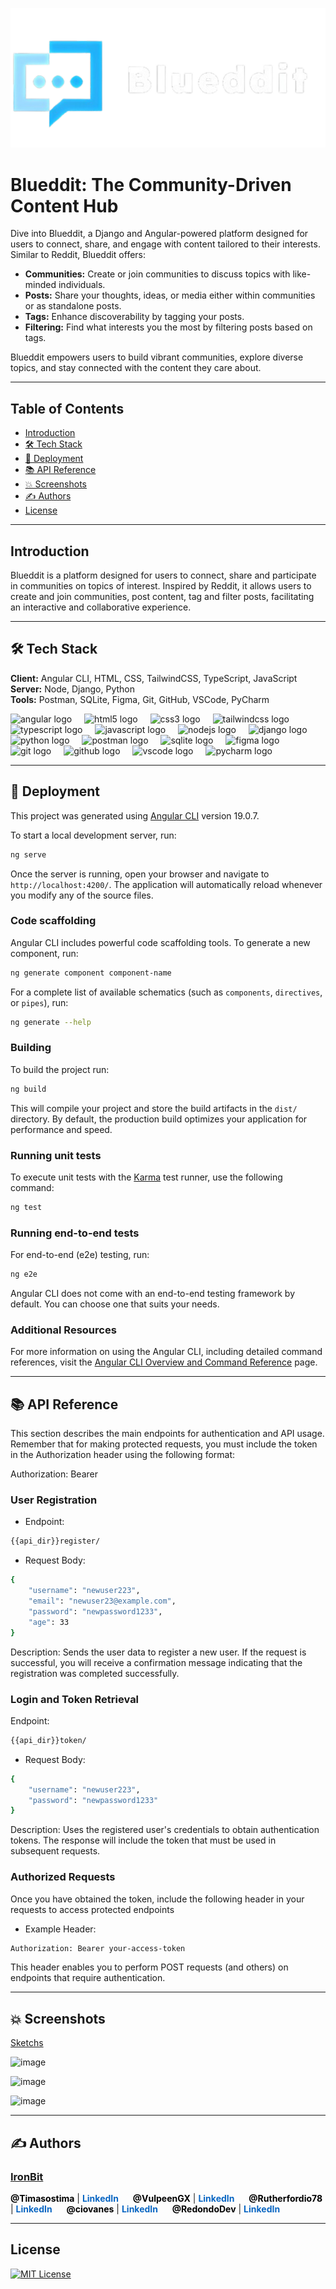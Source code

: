 ![Logo](https://github.com/iron-bit/djangular-frontend/blob/main/public/assets/logo_footer.png)

# Blueddit: The Community-Driven Content Hub

Dive into Blueddit, a Django and Angular-powered platform designed for users to connect, share, and engage with content tailored to their interests. Similar to Reddit, Blueddit offers:

- **Communities:** Create or join communities to discuss topics with like-minded individuals.
- **Posts:** Share your thoughts, ideas, or media either within communities or as standalone posts.
- **Tags:** Enhance discoverability by tagging your posts.
- **Filtering:** Find what interests you the most by filtering posts based on tags.

Blueddit empowers users to build vibrant communities, explore diverse topics, and stay connected with the content they care about.

---

## Table of Contents

- [Introduction](#introduction)
- [🛠 Tech Stack](#-tech-stack)
- [🚀 Deployment](#-deployment)
- [📚 API Reference](#-api-reference)
- [💥 Screenshots](#-screenshots)
- [✍️ Authors](#authors)
- [License](#license)

---

## Introduction

Blueddit is a platform designed for users to connect, share and participate in communities on topics of interest. Inspired by Reddit, it allows users to create and join communities, post content, tag and filter posts, facilitating an interactive and collaborative experience.

---

## 🛠 Tech Stack

**Client:** Angular CLI, HTML, CSS, TailwindCSS, TypeScript, JavaScript  
**Server:** Node, Django, Python  
**Tools:** Postman, SQLite, Figma, Git, GitHub, VSCode, PyCharm

<div align="left">
  <img src="https://cdn.jsdelivr.net/gh/devicons/devicon/icons/angularjs/angularjs-original.svg" height="30" alt="angular logo"  />
  <img width="12" />
  <img src="https://cdn.jsdelivr.net/gh/devicons/devicon/icons/html5/html5-original.svg" height="40" alt="html5 logo"  />
  <img width="12" />
  <img src="https://cdn.jsdelivr.net/gh/devicons/devicon/icons/css3/css3-original.svg" height="40" alt="css3 logo"  />
  <img width="12" />
  <img src="https://cdn.jsdelivr.net/gh/devicons/devicon/icons/tailwindcss/tailwindcss-original.svg" height="40" alt="tailwindcss logo"  />
  <img width="12" />
  <img src="https://cdn.jsdelivr.net/gh/devicons/devicon/icons/typescript/typescript-original.svg" height="40" alt="typescript logo"  />
  <img width="12" />
  <img src="https://cdn.jsdelivr.net/gh/devicons/devicon/icons/javascript/javascript-original.svg" height="40" alt="javascript logo"  />
  <img width="12" />
  <img src="https://cdn.jsdelivr.net/gh/devicons/devicon/icons/nodejs/nodejs-original.svg" height="40" alt="nodejs logo"  />
  <img width="12" />
  <img src="https://cdn.jsdelivr.net/gh/devicons/devicon/icons/django/django-plain.svg" height="40" alt="django logo"  />
  <img width="12" />
  <img src="https://cdn.jsdelivr.net/gh/devicons/devicon/icons/python/python-original.svg" height="40" alt="python logo"  />
  <img width="12" />
  <img src="https://cdn.jsdelivr.net/gh/devicons/devicon/icons/postman/postman-original.svg" height="40" alt="postman logo"  />
  <img width="12" />
  <img src="https://cdn.jsdelivr.net/gh/devicons/devicon/icons/sqlite/sqlite-original.svg" height="40" alt="sqlite logo"  />
  <img width="12" />
  <img src="https://cdn.jsdelivr.net/gh/devicons/devicon/icons/figma/figma-original.svg" height="40" alt="figma logo"  />
  <img width="12" />
  <img src="https://cdn.jsdelivr.net/gh/devicons/devicon/icons/git/git-original.svg" height="40" alt="git logo"  />
  <img width="12" />
  <img src="https://cdn.jsdelivr.net/gh/devicons/devicon/icons/github/github-original.svg" height="40" alt="github logo"  />
  <img width="12" />
  <img src="https://cdn.jsdelivr.net/gh/devicons/devicon/icons/vscode/vscode-original.svg" height="40" alt="vscode logo"  />
  <img width="12" />
  <img src="https://cdn.jsdelivr.net/gh/devicons/devicon/icons/pycharm/pycharm-original.svg" height="40" alt="pycharm logo"  />
</div>

---

## 🚀 Deployment

This project was generated using [Angular CLI](https://github.com/angular/angular-cli) version 19.0.7.

To start a local development server, run:

```bash
ng serve
```

Once the server is running, open your browser and navigate to `http://localhost:4200/`. The application will automatically reload whenever you modify any of the source files.

### Code scaffolding

Angular CLI includes powerful code scaffolding tools. To generate a new component, run:

```bash
ng generate component component-name
```

For a complete list of available schematics (such as `components`, `directives`, or `pipes`), run:

```bash
ng generate --help
```

### Building

To build the project run:

```bash
ng build
```

This will compile your project and store the build artifacts in the `dist/` directory. By default, the production build optimizes your application for performance and speed.

### Running unit tests

To execute unit tests with the [Karma](https://karma-runner.github.io) test runner, use the following command:

```bash
ng test
```

### Running end-to-end tests

For end-to-end (e2e) testing, run:

```bash
ng e2e
```

Angular CLI does not come with an end-to-end testing framework by default. You can choose one that suits your needs.

### Additional Resources

For more information on using the Angular CLI, including detailed command references, visit the [Angular CLI Overview and Command Reference](https://angular.dev/tools/cli) page.

---

## 📚 API Reference

This section describes the main endpoints for authentication and API usage.  
Remember that for making protected requests, you must include the token in the Authorization header using the following format:

Authorization: Bearer <your-access-token>

### User Registration
- Endpoint:
```bash
{{api_dir}}register/
```
- Request Body:
```bash
{
    "username": "newuser223",
    "email": "newuser23@example.com",
    "password": "newpassword1233",
    "age": 33
}
```
Description:
Sends the user data to register a new user. If the request is successful, you will receive a confirmation message indicating that the registration was completed successfully.

### Login and Token Retrieval
Endpoint:
```bash
{{api_dir}}token/
```
- Request Body:
```bash
{
    "username": "newuser223",
    "password": "newpassword1233"
}
```
Description:
Uses the registered user's credentials to obtain authentication tokens. The response will include the token that must be used in subsequent requests.


### Authorized Requests
Once you have obtained the token, include the following header in your requests to access protected endpoints

- Example Header:
```bash
Authorization: Bearer your-access-token
```
This header enables you to perform POST requests (and others) on endpoints that require authentication.

---

## 💥 Screenshots
[Sketchs](https://www.figma.com/design/pCDxEVIjtu6eDOV7LWddUT/Djangular?node-id=662-2&t=bzEkyY1lCI01xzqG-1)

![image](https://github.com/user-attachments/assets/1517709f-0cbd-4f77-a767-c597372f1295)

![image](https://github.com/user-attachments/assets/69243f29-b274-45ea-b80c-96b80ee7cfd5)

![image](https://github.com/user-attachments/assets/54ede664-c6c8-4a7e-ae68-9480841ae577)



---

## ✍️ Authors

### [IronBit](https://github.com/iron-bit)

<div align="left">
  <a href="https://github.com/Timasostima" style="color: black; font-weight: bold; text-decoration: none;">@Timasostima</a> |
  <a href="https://www.linkedin.com/in/tymur-kulivar-shymanskyi/" style="color: #0A66C2; font-weight: bold; text-decoration: none;">LinkedIn</a>
  <img width="15" />
  <a href="https://github.com/VulpeenGX" style="color: black; font-weight: bold; text-decoration: none;">@VulpeenGX</a> |
  <a href="https://www.linkedin.com/in/alejandro-gutierrez-31671b330/" style="color: #0A66C2; font-weight: bold; text-decoration: none;">LinkedIn</a>
  <img width="15" />
  <a href="https://github.com/Rutherfordio78" style="color: black; font-weight: bold; text-decoration: none;">@Rutherfordio78</a> |
  <a href="https://www.linkedin.com/in/jaime-gutierrez-pereira-330430348/" style="color: #0A66C2; font-weight: bold; text-decoration: none;">LinkedIn</a>
  <img width="15" />
  <a href="https://github.com/ciovanes" style="color: black; font-weight: bold; text-decoration: none;">@ciovanes</a> |
  <a href="https://www.linkedin.com/in/ciovanes/" style="color: #0A66C2; font-weight: bold; text-decoration: none;">LinkedIn</a>
  <img width="15" />
  <a href="https://github.com/RedondoDev" style="color: black; font-weight: bold; text-decoration: none;">@RedondoDev</a> |
  <a href="https://www.linkedin.com/in/javier-redondo-fern%C3%A1ndez-680957285/" style="color: #0A66C2; font-weight: bold; text-decoration: none;">LinkedIn</a>
</div>

---

## License
[![MIT License](https://img.shields.io/badge/License-MIT-green.svg)](https://choosealicense.com/licenses/mit/)

